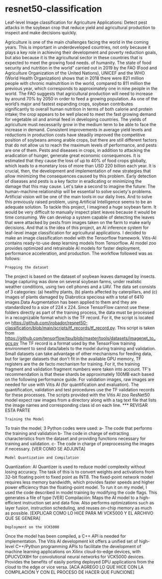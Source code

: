 # resnet50-classification
Leaf-level Image classification for Agriculture Applications: Detect pest attacks in the soybean crop that reduce yield and agricultural production to inspect and make decisions quickly.

Agriculture is one of the main challenges facing the world in the coming years. This is important in underdeveloped countries, not only because it plays a key role in achieving their development and poverty reduction goals, but also because it is the agricultural sector in these countries that is expected to meet the growing food needs. of humanity.
The state of food security and nutrition in the world” carried out in 2019 by the FAO (Food and Agriculture Organization of the United Nations), UNICEF and the WHO (World Health Organization) shows that in 2018 there were 821 million people with chronic malnutrition in the world, compared to 811 million the previous year, which corresponds to approximately one in nine people in the world. The FAO suggests that agricultural production will need to increase by around 70% by 2050 in order to feed a growing population.
As one of the world’s major and fastest expanding crops, soybean contributes significantly to overall human nutrition in terms of both calorie and protein intake; the crop appears to be well placed to meet the fast growing demand for vegetable oil and animal feed in developing countries. The yields of agriculture must necessarily grow in the medium term to be able to face the increase in demand.
Consistent improvements in average yield levels and reductions in production costs have steadily improved the competitive position of soybeans among arable crops, but there are still different factors that do not allow us to reach the maximum levels of performance, and pests are one of them. Pests and diseases in crops, in addition to attacking the eradication of hunger, generate great economic consequences. It is estimated that they cause the loss of up to 40% of food crops globally, which leads to a monetary loss of more than USD 220 billion each year. It is crucial, then, the development and implementation of new strategies that allow minimizing the consequences caused by this problem. Early detection of diseases and pests is a key factor in eradicating or minimizing the damage that this may cause.
Let's take a second to imagine the future: The human-machine relationship will be essential to solve society's problems. Artificial vision will be one of the main tools in our daily lives. And to solve this previously raised problem, using Artificial Intelligence seems to be an adequate solution.
To tackle this project, I imagined a huge soybean farm. It would be very difficult to manually inspect plant leaves because it would be time consuming. We can develop a system capable of detecting the leaves that were attacked by pests from images taken on the farm to make early decisions. And that is the idea of this project, an AI inference system for leaf-level image classification for agricultural applications.
I decided to make an image classification model with the Tensorflow framework. Vitis-AI contains ready-to-use deep learning models from Tensorflow. AI model zoo provides optimized and retrainable AI models for faster deployment, performance acceleration, and production.
The workflow followed was as follows:

    Prepping the dataset

The project is based on the dataset of soybean leaves damaged by insects. Image capturing was done on several soybean farms, under realistic weather conditions, using two cell phones and a UAV. The data set consists of 3 categories: (a) healthy plants, (b) plants affected by caterpillars, and (c) images of plants damaged by Diabrotica speciosa with a total of 6410 images.Data Augmentation has been applied to them and they are standardized to a size of 224 x 224.
Since TensorFlow cannot use these folders directly as part of the training process, the data must be processed in a recognizable format which is the TF record. For it, the script is located on https://github.com/jrobador/resnet50-classification/blob/main/scripts/tf_records/tf_record.py.  This script is taken from https://github.com/tensorflow/tpu/blob/master/tools/datasets/imagenet_to_gcs.py
The TF record is a format used by the TensorFlow training environment to send data/labels to the model during training and validation. Small datasets can take advantage of other mechanisms for feeding data, but for larger datasets that don't fit in the available GPU memory, TF registers are the de facto mechanism for training. For it, the training fragment and validation fragment numbers were taken into account. TF's recommendation is that these shards be approximately 100MB each based on the following performance guide.
For validation images, raw images are needed for use with Vitis AI (for quantification and evaluation). The quantification, validation and test procedures use the TF validation records for these processes. The scripts provided with the Vitis AI zoo ResNet50 model expect raw images from a directory along with a tag text file that lists the image names and corresponding class id on each line.  *** REVISAR ESTA PARTE

    Training the Model

To train the model, 3 Python codes were used:
a- The code that performs the training and validation
b- The code in charge of extracting characteristics from the dataset and providing functions necessary for training and validation.
c- The code in charge of preprocessing the images if necessary.
[VER COMO SE ADJUNTA]

    Model Quantization and Compilation

Quantization: AI Quantizer is used to reduce model complexity without losing accuracy. The task of this is to convert weights and activations from 32-bit floating point to fixed point as INT8. The fixed-point network model requires less memory bandwidth, which provides faster speeds and higher power efficiency than the floating-point model. To run it on my model, I used the code described in model training by modifying the code flags. This generates a file of type [VER]
Compilación: Maps the AI model to a high-efficient instruction set and data flow. Also performs optimizations such as layer fusion, instruction scheduling, and reuses on-chip memory as much as possible. [EXPLICAR COMO LO HICE PARA MI VCK5000 Y EL ARCHIVO QUE SE GENERA]

    Deployment on the VCK5000

Once the model has been compiled, a C++ API is needed for implementation. The Vitis AI development kit offers a unified set of high-level C++/Python programming APIs to facilitate the development of machine learning applications on Xilinx cloud-to-edge devices, with DPUCVDX8H for convolutional neural networks for VCK5000 devices. Provides the benefits of easily porting deployed DPU applications from the cloud to the edge or vice versa. [ACA AGREGO LO QUE HICE CON LA COMPILACIÓN Y CON EL PROCESO DE HACER QUE FUNCIONE]


